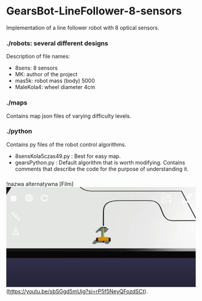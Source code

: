 # GearsBot-LineFollower-8-sensors
Implementation of a line follower robot with 8 optical sensors.

### ./robots: several different designs
Description of file names:<br>
* 8sens: 8 sensors
* MK: author of the project
* mas5k: robot mass (body) 5000
* MaleKola4: wheel diameter 4cm

### ./maps
Contains map json files of varying difficulty levels.

### ./python
Contains py files of the robot control algorithms.
* 8sensKola5czas49.py : Best for easy map. 
* gearsPython.py : Default algorithm that is worth modifying. Contains comments that describe the code for the purpose of understanding it.

### 
!nazwa alternatywna
[Film]![<Zdjecie filmu>](./img/film.jpg)(https://youtu.be/sbSGgd5mUig?si=rP5f5NeyQFozdSCt).



